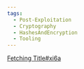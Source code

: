 ```yaml
---
tags:
  - Post-Exploitation
  - Cryptography
  - HashesAndEncryption
  - Tooling
---
```

[Fetching Title#xi6a](https://github.com/galkan/crowbar)
